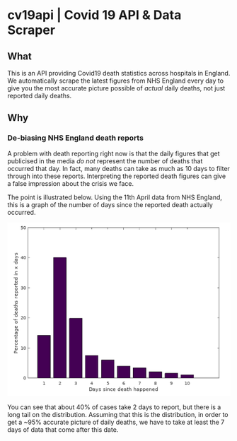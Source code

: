 # cv19api | Covid 19 API & Data Scraper

## What

This is an API providing Covid19 death statistics across hospitals in England. We automatically scrape the latest figures
from NHS England every day to give you the most accurate picture possible of *actual* daily deaths, not just reported
daily deaths.

## Why
### De-biasing NHS England death reports

A problem with death reporting right now is that the daily figures that get publicised in the media *do not* represent
the number of deaths that occurred that day. In fact, many deaths can take as much as 10 days to filter through into
these reports. Interpreting the reported death figures can give a false impression about the crisis we face.

The point is illustrated below. Using the 11th April data from NHS England, this is a graph of the number of days since the
reported death actually occurred.

![lag_distribution](api/img/lag_distribution.png)

You can see that about 40% of cases take 2 days to report, but there is a long tail on the distribution. Assuming that 
this is the distribution, in order to get a ~95% accurate picture of daily deaths, we have to take at least the 7 days 
of data that come after this date.

